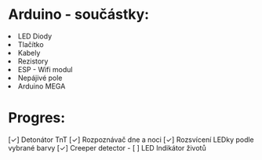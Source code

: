 <h1> Arduino - součástky: </h1> 
<li> LED Diody </li>
<li> Tlačítko</li>
<li> Kabely</li>
<li> Rezistory</li>
<li> ESP - Wifi modul</li>
<li> Nepájivé pole</li>
<li> Arduino MEGA</li>

<h1>Progres:</h1> 
[✓] Detonátor TnT
[✓] Rozpoznávač dne a noci
[✓] Rozsvícení LEDky podle vybrané barvy
[✓] Creeper detector
- [ ] LED Indikátor životů
